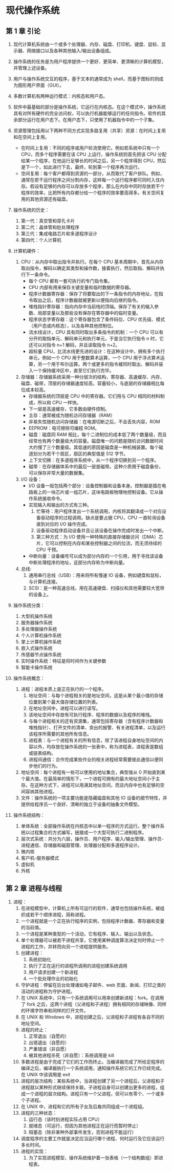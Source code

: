 # 现代操作系统

## 第 1 章 引论

1. 现代计算机系统由一个或多个处理器、内存、磁盘、打印机、键盘、鼠标、显示器、网络接口以及各种其他输入/输出设备组成。
2. 操作系统的任务是为用户程序提供一个更好、更简单、更清晰的计算机模型，并管理上述设备。
3. 用户与操作系统交互的程序，基于文本的通常成为 shell，而基于图标的则成为图形用户界面（GUI）。
4. 多数计算机有两种运行模式：内核态和用户态。
5. 软件中最基础的部分是操作系统，它运行在内核态。在这个模式中，操作系统具有对所有硬件的完全访问权，可以执行机器能够运行的任何指令。软件的其余部分运行在用户态下。在用户态下，只使用了机器指令中的一个子集。
6. 资源管理包括用以下两种不同方式实现多路复用（共享）资源：在时间上复用和在空间上复用。
    - 在时间上复用：不同的程序或用户轮流使用它。例如若系统中只有一个 CPU，而多个程序需要在该 CPU 上运行，操作系统则首先把该 CPU 分配给某一个程序，在他运行足够长的时间之后，另一个程序得到 CPU，然后是下一个，如此进行下去，最终，轮到第一个程序再次运行。
    - 空间复用：每个客户都得到资源的一部分，从而取代了客户排队。例如，通常在若干运行程序之间分割内存，这样每一个运行程序都可同时入住内存。假设有足够的内存可以存放多个程序，那么在内存中同时存放若干个程序的效率，比把所有内存都分给一个程序的效率要高得多。有关空间复用的其他资源还有磁盘。
7. 操作系统的历史：
    1. 第一代：真空管和穿孔卡片
    2. 第二代：晶体管和批处理程序
    3. 第三代：集成电路芯片和多道程序设计
    4. 第四代：个人计算机
8. 计算机硬件：
    1. CPU：从内存中取出指令并执行。在每个 CPU 基本周期中，首先从内存取出指令，解码以确定其类型和操作数，接着执行，然后取指、解码并执行下一条命令。
        - 每个 CPU 都有一套可执行的专门指令集。
        - CPU 内部有用来保存关键变量和临时数据的寄存器。
        - 程序计数器寄存器：保存了将要取出的下一条指令的内存地址，在指令取出之后，程序计数器就被更新以便指向后继的指令。
        - 堆栈指针寄存器：指向内存中当前栈的顶端。保存了有关的输入参数、局部变量以及那些没有保存在寄存器中的临时变量。
        - 程序状态字寄存器：这个寄存器包含了条件码位、CPU 优先级、模式（用户态或内核态），以及各种其他控制位。
        - 流水线设计，CPU 具有同时取出多条指令的机制：一个 CPU 可以有分开的取指单元、解码单元和执行单元，于是当它执行指令 n 时，它还可以对指令 n+1 解码，并且读取指令 n+2。
        - 超标量 CPU，比流水线更先进的设计：在这种设计中，拥有多个执行单元，例如一个 CPU 用于整数算术运算，一个 CPU 用于浮点算术运算，另一个用于布尔运算。两个或更多的指令被同时取出、解码并装入一个保持缓冲区中，直至它们执行完毕。
    2. 存储器：存储器系统采用一种分层次的结构，寄存器、高速缓存、内存、磁盘、磁带，顶层的存储器速度较高，容量较小，与底层的存储器相比每位成本较高。
        - 存储器系统的顶层是 CPU 中的寄存器。它们用与 CPU 相同的材料制成，所以和 CPU 一样快。
        - 下一层是高速缓存，它多数由硬件控制。
        - 主存：通常被成为随机访问存储器（RAM）
        - 非易失性随机访问存储器：在电源切断之后，不会丢失内容，ROM
        - EEPROM：电可擦除可编程 ROM。
        - 磁盘：磁盘同 RAM 相比，每个二进制位的成本低了两个数量级，而且经常也有两个数量级大的容量。磁盘唯一的问题是随机访问数据时间大约慢了三个数量级。其低速的原因是磁盘是一种机械装置。每个磁道划分为若干个扇区，扇区的典型值是 512 字节。
        - 上下文切换：在多道程序系统中，从一个程序切换到另一个程序。
        - 磁带：在存储器体系中的最后一层是磁带。这种介质用于磁盘备份，可以保存非常大量的数据集。
    3. I/O 设备：
        - I/O 设备一般包括两个部分：设备控制器和设备本身。控制器是插在电路板上的一块芯片或一组芯片，这块电路板物理地控制设备。它从操作系统接收命令。
        - 实现输入和输出的方式有三种。
            1. 忙等待：用户程序发出一个系统调用，内核将其翻译成一个对应设备驱动程序的过程调用。缺点是要占据 CPU，CPU 一直轮询设备直到对应的 I/O 操作完成。
            2. 设备驱动程序启动设备并且让该设备在操作完成时发出一个中断。
            3. 第三种方式：为 I/O 使用一种特殊的直接存储器访问（DMA）芯片，它可以控制在内存和某些控制器之间的位流，而无须持续的 CPU 干预。
        - 中断向量：设备编号可以成为部分内存的一个引用，用于寻找该设备中断处理程序的地址，这部分内存称为中断向量。
    4. 总线:
        1. 通用串行总线（USB）：用来将所有慢速 IO 设备，例如键盘和鼠标，与计算机连接。
        2. SCSI：是一种高速总线，用在高速硬盘、扫描仪和其他需要较大宽带的设备上。
9. 操作系统分类：
    1. 大型机操作系统
    2. 服务器操作系统
    3. 多处理器操作系统
    4. 个人计算机操作系统
    5. 掌上计算机操作系统
    6. 嵌入式操作系统
    7. 传感器节点操作系统
    8. 实时操作系统：特征是将时间作为关键参数
    9. 智能卡操作系统
10. 操作系统概念：

    1. 进程：进程本质上是正在执行的一个程序。
        1. 地址空间：与每个进程相关的是地址空间，这是从某个最小值的存储位置到某个最大值存储位置的列表。
        2. 在地址空间中，进程可以进行读写。
        3. 该地址空间中存放有可执行程序、程序的数据以及程序的堆栈。
        4. 与每个进程相关的还有资源集，通常包括寄存器（含有程序计数器和堆栈指针）、打开文件的清单、突出的报警、有关进程清单，以及运行该程序所需要的其他所有信息。
        5. 进程表：与一个进程有关的所有信息，除了该进程自身地址空间的内容以外，均存放在操作系统的一张表中，称为进程表，进程表是数组或链表结构。
        6. 进程间通信：合作完成某些作业的相关进程经常需要彼此通信以便同步他们的行为。
    2. 地址空间：每个进程有一些可以使用的地址集合，典型值从 0 开始直到某个最大值。在最简单的情形下，一个进程可拥有的最大地址空间小于主存。在这种方式下，进程可以用满其地址空间，而且内存中也有足够的空间容纳其他进程。
    3. 文件：操作系统的一项主要功能是隐藏磁盘和其他 IO 设备的细节特性，并提供给程序员一个良好、清晰的独立于设备的抽象文件模型。

11. 操作系统结构：
    1. 单体系统：全部操作系统在内核态中以单一程序的方式运行。整个操作系统以过程集合的方式编写，链接成一个大型可执行二进制程序。
    2. 层次式系统：共分为六层，操作员、用户程序、输入/输出管理、操作员-进程通信、存储器和磁鼓管理、处理器分配和多道程序设计。
    3. 微内核
    4. 客户机-服务器模式
    5. 虚拟机
    6. 外核

## 第 2 章 进程与线程

1. 进程：
    1. 在进程模型中，计算机上所有可运行的软件，通常也包括操作系统，被组织成若干个顺序进程，简称进程。
    2. 一个进程就是一个正在执行程序的实例，包括程序计数器、寄存器和变量的当前值。
    3. 一个进程是某种类型的一个活动，它有程序、输入、输出以及状态。
    4. 单个处理器可以被若干进程共享，它使用某种调度算法决定何时停止一个进程的工作，并转而向另一个进程提供服务。
    5. 创建进程：
        1. 系统初始化
        2. 执行了正在运行的进程所调用的进程创建系统调用
        3. 用户请求创建一个新进程
        4. 一个批处理作业的初始化
    6. 守护进程：停留在后台处理诸如电子邮件、web 页面、新闻、打印之类的活动的进程称为守护进程。
    7. 在 UNIX 系统中，只有一个系统调用可以用来创建新进程：fork。在调用了 fork 之后，这两个进程（父进程和子进程）拥有相同的存储映像、同样的环境字符串和同样的打开文件。
    8. 在 UNIX 和 Windows 中，进程创建之后，父进程和子进程有各自不同的地址空间。
    9. 进程的终止：
        1. 正常退出（自愿的）
        2. 出错退出（自愿的）
        3. 严重错误（非自愿）
        4. 被其他进程杀死（非自愿）：系统调用是 kill
    10. 多数进程是由于完成了它们的工作而终止。当编译器完成了所给定程序的编译之后，编译器执行一个系统调用，通知操作系统它的工作已经完成。在 UNIX 中该调用是 exit
    11. 进程的层次结构：某些系统中，当进程创建了另一个进程后，父进程和子进程就以某种形式继续保持关联。子进程自身可以创建出更多的进程，组成一个进程的层次结构。进程只有一个父进程，但可以有零个、一个或多个子进程。
    12. 在 UNIX 中，进程和它的所有子女及后裔共同组成一个进程组。
    13. 进程的三种状态：
        1. 运行态（该时刻进程实际占用 CPU）
        2. 就绪态（可运行，但因为其他进程正在运行而暂时停止）
        3. 阻塞态（除非某种外部事件发生，否则进程不能运行）
    14. 调度程序的主要工作就是决定应当运行哪个进程、何时运行及它应该运行多长时间。
    15. 进程的实现：
        1. 为了实现进程模型，操作系统维护着一张表格（一个结构数组）即进程表。
